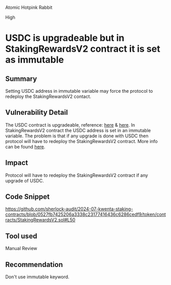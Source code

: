 Atomic Hotpink Rabbit

High

# USDC is upgradeable but in StakingRewardsV2 contract it is set as immutable

## Summary
Setting USDC address in immutable variable may force the protocol to redeploy the StakingRewardsV2 contact.
## Vulnerability Detail
The USDC contract is upgradeable, reference: [here](https://optimistic.etherscan.io/token/0x0b2c639c533813f4aa9d7837caf62653d097ff85#code) & [here](https://optimistic.etherscan.io/address/0xded3b9a8dbedc2f9cb725b55d0e686a81e6d06dc#code). In StakingRewardsV2 contract the USDC address is set in an immutable variable. The problem is that if any upgrade is done with USDC then protocol will have to redeploy the StakingRewardsV2 contract. More info can be found [here](https://github.com/d-xo/weird-erc20?tab=readme-ov-file#upgradable-tokens).
## Impact
Protocol will have to redeploy the StakingRewardsV2 contract if any upgrade of USDC.
## Code Snippet
https://github.com/sherlock-audit/2024-07-kwenta-staking-contracts/blob/0527fb7425206a3338c23177416436c6286cedf9/token/contracts/StakingRewardsV2.sol#L50
## Tool used

Manual Review

## Recommendation
Don't use immutable keyword.